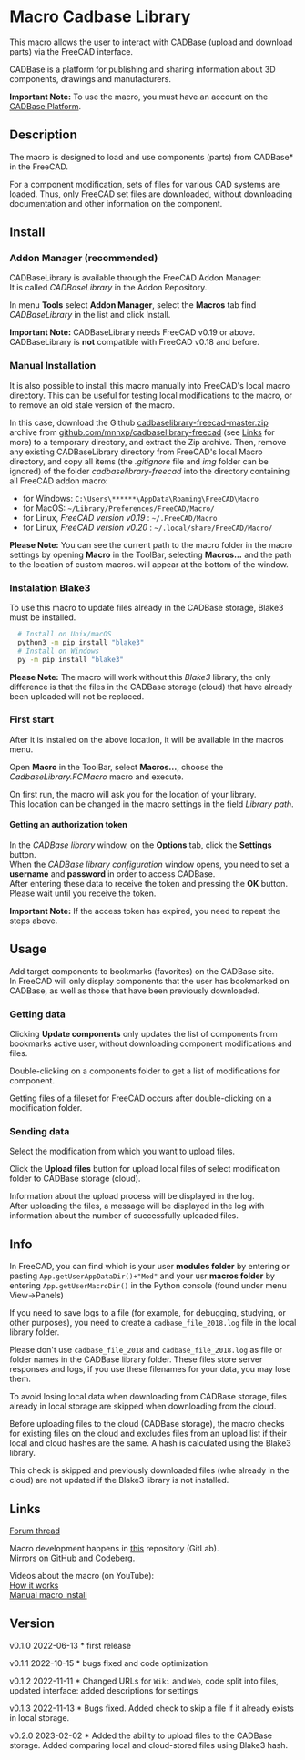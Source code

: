 # Macro Cadbase Library

This macro allows the user to interact with CADBase (upload and download parts) via the FreeCAD interface.

CADBase is a platform for publishing and sharing information about 3D components, drawings and manufacturers.

**Important Note:**  To use the macro, you must have an account on the [CADBase Platform](https://cadbase.rs).

## Description

The macro is designed to load and use components (parts) from CADBase* in the FreeCAD.

For a component modification, sets of files for various CAD systems are loaded. Thus, only FreeCAD set files are downloaded, without downloading documentation and other information on the component.

## Install

### Addon Manager (recommended)

CADBaseLibrary is available through the FreeCAD Addon Manager:  
It is called _CADBaseLibrary_ in the Addon Repository.

In menu **Tools** select **Addon Manager**, select the **Macros** tab find _CADBaseLibrary_ in the list and click Install.  

**Important Note:** CADBaseLibrary needs FreeCAD v0.19 or above. CADBaseLibrary is **not** compatible with FreeCAD v0.18 and before. 


### Manual Installation

It is also possible to install this macro manually into FreeCAD's local macro directory. This can be useful for testing local modifications to the macro, or to remove an old stale version of the macro. 

In this case, download the Github [cadbaselibrary-freecad-master.zip](https://github.com/mnnxp/cadbaselibrary-freecad/archive/master.zip) archive from [github.com/mnnxp/cadbaselibrary-freecad](https://github.com/mnnxp/cadbaselibrary-freecad) (see [Links](#Links) for more) to a temporary directory, and extract the Zip archive. Then, remove any existing CADBaseLibrary directory from FreeCAD's local Macro directory, and copy all items (the _.gitignore_ file and _img_ folder can be ignored) of the folder *cadbaselibrary-freecad* into the directory containing all FreeCAD addon macro:

* for Windows: `C:\Users\******\AppData\Roaming\FreeCAD\Macro`
* for MacOS: `~/Library/Preferences/FreeCAD/Macro/`
* for Linux, _FreeCAD version v0.19_ : `~/.FreeCAD/Macro` 
* for Linux, _FreeCAD version v0.20_ : `~/.local/share/FreeCAD/Macro/`

**Please Note:** You can see the current path to the macro folder in the macro settings by opening **Macro** in the ToolBar, selecting **Macros...** and the path to the location of custom macros. will appear at the bottom of the window.

### Instalation Blake3

To use this macro to update files already in the CADBase storage, Blake3 must be installed.

```sh
  # Install on Unix/macOS
  python3 -m pip install "blake3"
  # Install on Windows
  py -m pip install "blake3"
```

**Please Note:** The macro will work without this _Blake3_ library, the only difference is that the files in the CADBase storage (cloud) that have already been uploaded will not be replaced.

### First start

After it is installed on the above location, it will be available in the macros menu.  

Open **Macro** in the ToolBar, select **Macros...**, choose the _CadbaseLibrary.FCMacro_ macro and execute.

On first run, the macro will ask you for the location of your library.  
This location can be changed in the macro settings in the field _Library path_.

#### Getting an authorization token

In the _CADBase library_ window, on the **Options** tab, click the **Settings** button.  
When the _CADBase library configuration_ window opens, you need to set a **username** and **password** in order to access CADBase.  
After entering these data to receive the token and pressing the **OK** button. Please wait until you receive the token.

**Important Note:**  If the access token has expired, you need to repeat the steps above.

## Usage

Add target components to bookmarks (favorites) on the CADBase site.  
In FreeCAD will only display components that the user has bookmarked on CADBase, as well as those that have been previously downloaded.

### Getting data

Clicking **Update components** only updates the list of components from bookmarks active user, without downloading component modifications and files.  

Double-clicking on a components folder to get a list of modifications for component.

Getting files of a fileset for FreeCAD occurs after double-clicking on a modification folder.

### Sending data

Select the modification from which you want to upload files.  

Click the **Upload files** button for upload local files of select modification folder to CADBase storage (cloud).  

Information about the upload process will be displayed in the log.  
After uploading the files, a message will be displayed in the log with information about the number of successfully uploaded files.

## Info

In FreeCAD, you can find which is your user **modules folder** by entering or pasting `App.getUserAppDataDir()+"Mod"` and your usr **macros folder** by entering `App.getUserMacroDir()` in the Python console (found under menu View->Panels)

If you need to save logs to a file (for example, for debugging, studying, or other purposes), you need to create a `cadbase_file_2018.log` file in the local library folder.

Please don't use `cadbase_file_2018` and `cadbase_file_2018.log` as file or folder names in the CADBase library folder. These files store server responses and logs, if you use these filenames for your data, you may lose them.

To avoid losing local data when downloading from CADBase storage, files already in local storage are skipped when downloading from the cloud.

Before uploading files to the cloud (CADBase storage), the macro checks for existing files on the cloud and excludes files from an upload list if their local and cloud hashes are the same. A hash is calculated using the Blake3 library.

This check is skipped and previously downloaded files (whe already in the cloud) are not updated if the Blake3 library is not installed.

## Links

[Forum thread](https://forum.freecadweb.org/viewtopic.php?f=22&t=69389)  

Macro development happens in [this](https://gitlab.com/cadbase/cadbaselibrary-freecad) repository (GitLab).  
Mirrors on [GitHub](https://github.com/mnnxp/cadbaselibrary-freecad) and [Codeberg](https://codeberg.org/mnnxp/cadbaselibrary-freecad).

Videos about the macro (on YouTube):  
[How it works](https://youtu.be/ONtNrYrg3HU)  
[Manual macro install](https://youtu.be/41-PvSpskBY)  

## Version

v0.1.0 2022-06-13    * first release

v0.1.1 2022-10-15    * bugs fixed and code optimization

v0.1.2 2022-11-11    * Changed URLs for `Wiki` and `Web`, code split into files, updated interface: added descriptions for settings

v0.1.3 2022-11-13    * Bugs fixed. Added check to skip a file if it already exists in local storage.

v0.2.0 2023-02-02    * Added the ability to upload files to the CADBase storage. Added comparing local and cloud-stored files using Blake3 hash.


